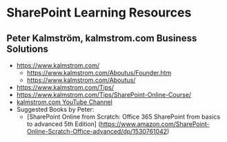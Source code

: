 
# SharePoint Learning Resources

## Peter Kalmström, kalmstrom.com Business Solutions
- https://www.kalmstrom.com/
  + https://www.kalmstrom.com/Aboutus/Founder.htm
  + https://www.kalmstrom.com/Aboutus/
- https://www.kalmstrom.com/Tips/
- https://www.kalmstrom.com/Tips/SharePoint-Online-Course/
- [kalmstrom.com YouTube Channel](https://www.youtube.com/channel/UCEfc0xwUNy6VDL5d_3UuwIw)
- Suggested Books by Peter:
  + [SharePoint Online from Scratch: Office 365 SharePoint from basics to advanced 5th Edition] (https://www.amazon.com/SharePoint-Online-Scratch-Office-advanced/dp/1530761042)



